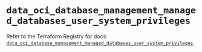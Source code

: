 # `data_oci_database_management_managed_databases_user_system_privileges`

Refer to the Terraform Registry for docs: [`data_oci_database_management_managed_databases_user_system_privileges`](https://registry.terraform.io/providers/oracle/oci/7.19.0/docs/data-sources/database_management_managed_databases_user_system_privileges).
